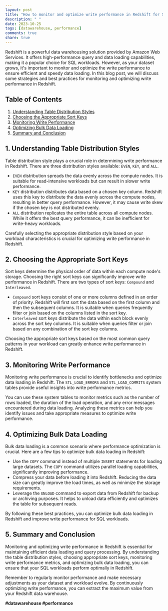 ```yaml
---
layout: post
title: "How to monitor and optimize write performance in Redshift for SQL workloads."
description: " "
date: 2023-10-25
tags: [datawarehouse, performance]
comments: true
share: true
---
```


Redshift is a powerful data warehousing solution provided by Amazon Web Services. It offers high-performance query and data loading capabilities, making it a popular choice for SQL workloads. However, as your dataset grows, it's important to monitor and optimize the write performance to ensure efficient and speedy data loading. In this blog post, we will discuss some strategies and best practices for monitoring and optimizing write performance in Redshift.

## Table of Contents
1. [Understanding Table Distribution Styles](#1-understanding-table-distribution-styles)
2. [Choosing the Appropriate Sort Keys](#2-choosing-the-appropriate-sort-keys)
3. [Monitoring Write Performance](#3-monitoring-write-performance)
4. [Optimizing Bulk Data Loading](#4-optimizing-bulk-data-loading)
5. [Summary and Conclusion](#5-summary-and-conclusion)

## 1. Understanding Table Distribution Styles

Table distribution style plays a crucial role in determining write performance in Redshift. There are three distribution styles available: `EVEN`, `KEY`, and `ALL`. 

- `EVEN` distribution spreads the data evenly across the compute nodes. It is suitable for read-intensive workloads but can result in slower write performance.
- `KEY` distribution distributes data based on a chosen key column. Redshift uses this key to distribute the data evenly across the compute nodes, resulting in better query performance. However, it may cause write skew if the chosen key is not distributed evenly.
- `ALL` distribution replicates the entire table across all compute nodes. While it offers the best query performance, it can be inefficient for write-heavy workloads.

Carefully selecting the appropriate distribution style based on your workload characteristics is crucial for optimizing write performance in Redshift.

## 2. Choosing the Appropriate Sort Keys

Sort keys determine the physical order of data within each compute node's storage. Choosing the right sort keys can significantly improve write performance in Redshift. There are two types of sort keys: `Compound` and `Interleaved`.

- `Compound` sort keys consist of one or more columns defined in an order of priority. Redshift will first sort the data based on the first column and then the subsequent columns. It is suitable when queries frequently filter or join based on the columns listed in the sort key.
- `Interleaved` sort keys distribute the data within each block evenly across the sort key columns. It is suitable when queries filter or join based on any combination of the sort key columns.

Choosing the appropriate sort keys based on the most common query patterns in your workload can greatly enhance write performance in Redshift.

## 3. Monitoring Write Performance

Monitoring write performance is crucial to identify bottlenecks and optimize data loading in Redshift. The `STL_LOAD_ERRORS` and `STL_LOAD_COMMITS` system tables provide useful insights into write performance metrics.

You can use these system tables to monitor metrics such as the number of rows loaded, the duration of the load operation, and any error messages encountered during data loading. Analyzing these metrics can help you identify issues and take appropriate measures to optimize write performance.

## 4. Optimizing Bulk Data Loading

Bulk data loading is a common scenario where performance optimization is crucial. Here are a few tips to optimize bulk data loading in Redshift:

- Use the `COPY` command instead of multiple `INSERT` statements for loading large datasets. The `COPY` command utilizes parallel loading capabilities, significantly improving performance.
- Compress your data before loading it into Redshift. Reducing the data size can greatly improve the load times, as well as minimize the storage requirements.
- Leverage the `UNLOAD` command to export data from Redshift for backup or archiving purposes. It helps to unload data efficiently and optimizes the table for subsequent reads.

By following these best practices, you can optimize bulk data loading in Redshift and improve write performance for SQL workloads.

## 5. Summary and Conclusion

Monitoring and optimizing write performance in Redshift is essential for maintaining efficient data loading and query processing. By understanding the table distribution styles, choosing appropriate sort keys, monitoring write performance metrics, and optimizing bulk data loading, you can ensure that your SQL workloads perform optimally in Redshift.

Remember to regularly monitor performance and make necessary adjustments as your dataset and workload evolve. By continuously optimizing write performance, you can extract the maximum value from your Redshift data warehouse.

**#datawarehouse #performance**